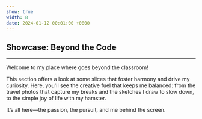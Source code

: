 ```yaml
---
show: true
width: 8
date: 2024-01-12 00:01:00 +0800
---
```


<div class="p-4">
    <h2>Showcase: Beyond the Code</h2>
    <hr />
    <p>
        Welcome to my place where goes beyond the classroom! 
    </p>
    <p>
        This section offers a look at some slices that foster harmony and drive my curiosity. Here, you'll see the creative fuel that keeps me balanced: from the travel photos that capture my breaks and the sketches I draw to slow down, to the simple joy of life with my hamster. 
    </p>
    <p>
        It’s all here—the passion, the pursuit, and me behind the screen.
    </p>
</div>